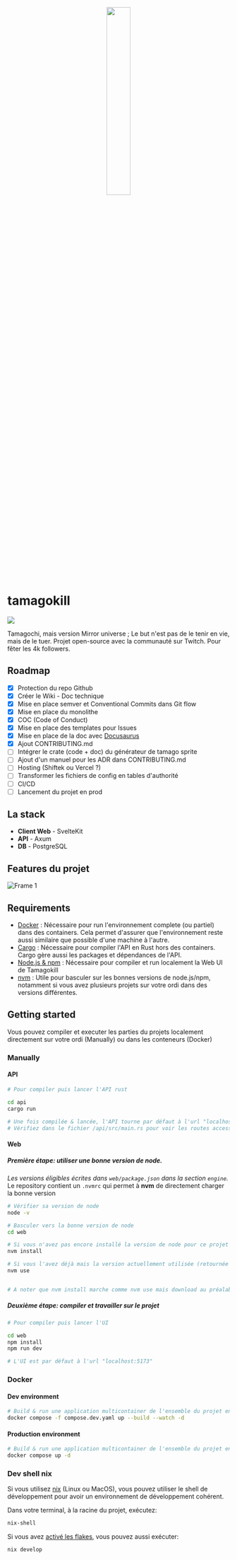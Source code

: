 <p align="center" width="100%">
    <img width="33%" src="https://media.discordapp.net/attachments/1277269332728221977/1277311846768185364/Frame_46.png?ex=66ccb4db&is=66cb635b&hm=042ea7481d26fd583bc89604ad53eadb93c44f7463b3adcf6789d9eebf851ade&=&format=webp&quality=lossless">
</p>

# tamagokill
[![](https://dcbadge.limes.pink/api/server/discord.gg/Njh6vWPH2h)](discord.gg/Njh6vWPH2h)

Tamagochi, mais version Mirror universe ; Le but n'est pas de le tenir en vie, mais de le tuer. Projet open-source avec la communauté sur Twitch. Pour fêter les 4k followers.

## Roadmap

- [x] Protection du repo Github
- [x] Créer le Wiki - Doc technique
- [x] Mise en place semver et Conventional Commits dans Git flow
- [x] Mise en place du monolithe
- [x] COC (Code of Conduct)
- [x] Mise en place des templates pour Issues
- [x] Mise en place de la doc avec [Docusaurus](https://docusaurus.io/)
- [x] Ajout CONTRIBUTING.md
- [ ] Intégrer le crate (code + doc) du générateur de tamago sprite
- [ ] Ajout d'un manuel pour les ADR dans CONTRIBUTING.md
- [ ] Hosting (Shiftek ou Vercel ?)
- [ ] Transformer les fichiers de config en tables d'authorité
- [ ] CI/CD
- [ ] Lancement du projet en prod

## La stack
- **Client Web** - SvelteKit
- **API** - Axum
- **DB** - PostgreSQL

## Features du projet
![Frame 1](https://github.com/DevGirl-Team/tamagokill/assets/15716589/24ae9fe2-0938-43f3-9917-47ddace803b7)

## Requirements

- [Docker](https://www.docker.com/) : Nécessaire pour run l'environnement complete (ou partiel) dans des containers. Cela permet d'assurer que l'environnement reste aussi similaire que possible d'une machine à l'autre.
- [Cargo](https://doc.rust-lang.org/cargo/getting-started/installation.html) : Nécessaire pour compiler l'API en Rust hors des containers. Cargo gère aussi les packages et dépendances de l'API.
- [Node.js & npm](https://nodejs.org/en) : Nécessaire pour compiler et run localement la Web UI de Tamagokill
- [nvm](https://github.com/nvm-sh/nvm) : Utile pour basculer sur les bonnes versions de node.js/npm, notamment si vous avez plusieurs projets sur votre ordi dans des versions différentes.

## Getting started

Vous pouvez compiler et executer les parties du projets localement directement sur votre ordi (Manually) ou dans les conteneurs (Docker)

### Manually
#### API
```sh
# Pour compiler puis lancer l'API rust

cd api
cargo run

# Une fois compilée & lancée, l'API tourne par défaut à l'url "localhost:8080".
# Vérifiez dans le fichier /api/src/main.rs pour voir les routes accessibles
```

#### Web

##### Première étape: utiliser une bonne version de node.

*Les versions éligibles écrites dans `web/package.json` dans la section `engine`.*
Le repository contient un `.nvmrc` qui permet à **nvm** de directement charger la bonne version 

```sh
# Vérifier sa version de node
node -v

# Basculer vers la bonne version de node
cd web

# Si vous n'avez pas encore installé la version de node pour ce projet
nvm install 

# Si vous l'avez déjà mais la version actuellement utilisée (retournée par node -v) n'est pas compatible avec ce projet
nvm use 


# A noter que nvm install marche comme nvm use mais download au préalable si besoin, dans le doute, vous pouvez juste retenir nvm install.

```

##### Deuxième étape: compiler et travailler sur le projet

```sh
# Pour compiler puis lancer l'UI

cd web
npm install
npm run dev

# L'UI est par défaut à l'url "localhost:5173"
```


### Docker
#### Dev environment
```sh
# Build & run une application multicontainer de l'ensemble du projet en environnement de dev
docker compose -f compose.dev.yaml up --build --watch -d
```

#### Production environment
```sh
# Build & run une application multicontainer de l'ensemble du projet en environnement de prod
docker compose up -d
```

### Dev shell nix

Si vous utilisez [nix](https://nixos.org/download/) (Linux ou MacOS), vous pouvez utiliser le shell de développement pour avoir un environnement de développement cohérent.

Dans votre terminal, à la racine du projet, exécutez:
```bash
nix-shell
```

Si vous avez [activé les flakes](https://nixos.wiki/wiki/Flakes), vous pouvez aussi exécuter:
```bash
nix develop
```
